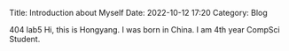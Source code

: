 Title: Introduction about Myself
Date: 2022-10-12 17:20
Category: Blog

404 lab5
Hi, this is Hongyang.
I was born in China. 
I am 4th year CompSci Student.